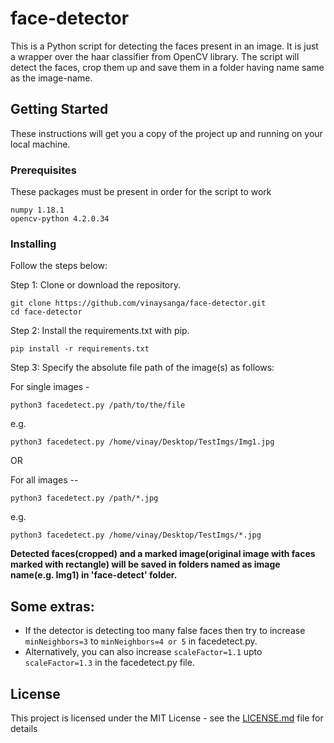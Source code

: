 # face-detector

This is a Python script for detecting the faces present in an image. It is just a wrapper over the haar classifier from OpenCV library.
The script will detect the faces, crop them up and save them in a folder having name same as the image-name.

## Getting Started

These instructions will get you a copy of the project up and running on your local machine.

### Prerequisites
These packages must be present in order for the script to work
```
numpy 1.18.1
opencv-python 4.2.0.34
```

### Installing
Follow the steps below:

Step 1: Clone or download the repository.
```
git clone https://github.com/vinaysanga/face-detector.git
cd face-detector
```
Step 2: Install the requirements.txt with pip.
```
pip install -r requirements.txt
```
Step 3: Specify the absolute file path of the image(s) as follows:

For single images -
```
python3 facedetect.py /path/to/the/file
``` 
e.g.
```
python3 facedetect.py /home/vinay/Desktop/TestImgs/Img1.jpg
```

OR

For all images --
```
python3 facedetect.py /path/*.jpg
```
e.g.
```
python3 facedetect.py /home/vinay/Desktop/TestImgs/*.jpg
```

**Detected faces(cropped) and a marked image(original image with faces marked with rectangle) will be saved in folders named as image name(e.g. Img1) in 'face-detect' folder.**

## Some extras:
* If the detector is detecting too many false faces then try to increase ``` minNeighbors=3``` to ```minNeighbors=4 or 5``` in facedetect.py.
* Alternatively, you can also increase ```scaleFactor=1.1``` upto ```scaleFactor=1.3``` in the facedetect.py file.

## License

This project is licensed under the MIT License - see the [LICENSE.md](LICENSE) file for details
